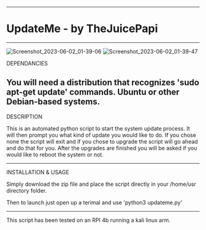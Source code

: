 -------------------------------------------------------------------------------------------------------------------------------------------

# UpdateMe - by TheJuicePapi

-------------------------------------------------------------------------------------------------------------------------------------------
![Screenshot_2023-06-02_01-39-06](https://github.com/TheJuicePapi/updateme/assets/134894632/8ed68206-80e5-4772-8829-b770f8418953)
![Screenshot_2023-06-02_01-39-47](https://github.com/TheJuicePapi/updateme/assets/134894632/3e72a311-185f-414a-8c1f-5423a3794de6)







DEPENDANCIES

You will need a distribution that recognizes 'sudo apt-get update' commands. Ubuntu or other Debian-based systems.
-------------------------------

DESCRIPTION

This is an automated python script to start the system update process. It will then prompt you what kind of update you would like to do.
If you chose none the script will exit and if you chose to upgrade the script will go ahead and do that for you.
After the upgrades are finished you will be asked if you would like to reboot the system or not.

-------------------------------

INSTALLATION & USAGE

Simply download the zip file and place the script directly in your /home/usr directory folder.

Then to launch just open up a terimal and use 'python3 updateme.py'

-------------------------------

This script has been tested on an RPI 4b running a kali linux arm.
